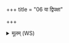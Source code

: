 +++
title = "06 या द्विपक्षा"

+++
<details><summary>मूलम् (WS)</summary>

या द्विपक्षा चतुष्पक्षा षट्पक्षा या निमीयते ।  
मानस्य पत्नीमग्निर्गर्भ इवा शये ॥ ८ ॥
</details>